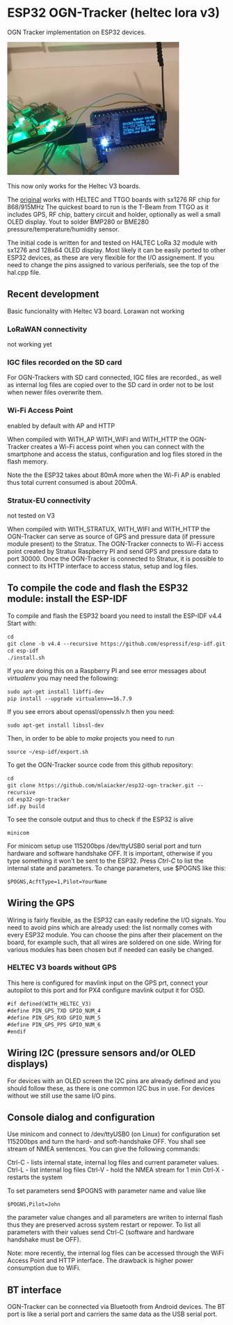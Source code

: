 # ESP32 OGN-Tracker (heltec lora v3)

OGN Tracker implementation on ESP32 devices.

![HELTEC LORA V3 mavlink](/images/heltec_v3.jpg)

This now only works for the Heltec V3 boards.

The [original](https://github.com/pjalocha/esp32-ogn-tracker) works with HELTEC and TTGO boards with sx1276 RF chip for 868/915MHz
The quickest board to run is the T-Beam from TTGO as it includes GPS, RF chip, battery circuit and holder, optionally as well a small OLED display. Yout to solder BMP280 or BME280 pressure/temperature/humidity sensor.

The initial code is written for and tested on HALTEC LoRa 32 module with sx1276 and 128x64 OLED display.
Most likely it can be easily ported to other ESP32 devices, as these are very flexible for the I/O assignement.
If you need to change the pins assigned to various periferials, see the top of the hal.cpp file.

## Recent development

Basic funcionality with Heltec V3 board. Lorawan not working

### LoRaWAN connectivity

not working yet

### IGC files recorded on the SD card

For OGN-Trackers with SD card connected, IGC files are recorded., as well as internal log files are copied over to the SD card in order not to be lost when newer files overwrite them.

### Wi-Fi Access Point

enabled by default with AP and HTTP

When compiled with WITH_AP WITH_WIFI and WITH_HTTP the OGN-Tracker creates a Wi-Fi access point when you can connect with the smartphone and access the status, configuration and log files stored in the flash memory.

Note the the ESP32 takes about 80mA more when the Wi-Fi AP is enabled thus total current consumed is about 200mA.

### Stratux-EU connectivity

not tested on V3

When compiled with WITH_STRATUX, WITH_WIFI and WITH_HTTP the OGN-Tracker can serve as source of GPS and pressure data (if pressure module present) to the Stratux. The OGN-Tracker connects to Wi-Fi access point created by Stratux Raspberry PI and send GPS and pressure data to port 30000.
Once the OGN-Tracker is connected to Stratux, it is possible to connect to its HTTP interface to access status, setup and log files.

## To compile the code and flash the ESP32 module: install the ESP-IDF

To compile and flash the ESP32 board you need to install the ESP-IDF v4.4
Start with:

```
cd
git clone -b v4.4 --recursive https://github.com/espressif/esp-idf.git
cd esp-idf
./install.sh
```
If you are doing this on a Raspberry PI and see error messages about *virtualenv* you may need the following:
```
sudo apt-get install libffi-dev
pip install --upgrade virtualenv==16.7.9
```

If you see errors about openssl/opensslv.h then you need:
```
sudo apt-get install libssl-dev
```

Then, in order to be able to *make* projects you need to run
```
source ~/esp-idf/export.sh
```

To get the OGN-Tracker source code from this github repository:
```
cd
git clone https://github.com/mlaiacker/esp32-ogn-tracker.git --recursive
cd esp32-ogn-tracker
idf.py build
```

To see the console output and thus to check if the ESP32 is alive
```
minicom
```
For minicom setup use 115200bps /dev/ttyUSB0 serial port and turn hardware and software handshake OFF. It is important, otherwise if you type something it won't be sent to the ESP32.
Press *Ctrl-C* to list the internal state and parameters. To change parameters, use $POGNS like this:
```
$POGNS,AcftType=1,Pilot=YourName
```

## Wiring the GPS

Wiring is fairly flexible, as the ESP32 can easily redefine the I/O signals. You need to avoid pins which are already used: the list normally comes with every ESP32 module. You can choose the pins after their placement on the board, for example such, that all wires are soldered on one side. Wiring for various modules has been chosen but if needed can easily be changed.

### HELTEC V3 boards without GPS

This here is configured for mavlink input on the GPS prt, connect your autopilot to this port and for PX4 configure mavlink output it for OSD.

```
#if defined(WITH_HELTEC_V3)
#define PIN_GPS_TXD GPIO_NUM_4 
#define PIN_GPS_RXD GPIO_NUM_5 
#define PIN_GPS_PPS GPIO_NUM_6 
#endif
```

## Wiring I2C (pressure sensors and/or OLED displays)

For devices with an OLED screen the I2C pins are already defined and you should follow these, as there is one common I2C bus in use.
For devices without we still use the same I/O pins.


## Console dialog and configuration

Use minicom and connect to /dev/ttyUSB0 (on Linux) for configuration set 115200bps and turn the hard- and soft-handshake OFF.
You shall see stream of NMEA sentences.
You can give the following commands:

Ctrl-C - lists internal state, internal log files and current parameter values.
Ctrl-L - list internal log files
Ctrl-V - hold the NMEA stream for 1 min
Ctrl-X - restarts the system

To set parameters send $POGNS with parameter name and value like
```
$POGNS,Pilot=John
```
the parameter value changes and all parameters are writen to internal flash thus they are preserved across system restart or repower.
To list all parameters with their values send Ctrl-C (software and hardware handshake must be OFF).

Note: more recently, the internal log files can be accessed through the WiFi Access Point and HTTP interface.
The drawback is higher power consumption due to WiFi.

## BT interface

OGN-Tracker can be connected via Bluetooth from Android devices. The BT port is like a serial port and carriers the same data as the USB serial port.


